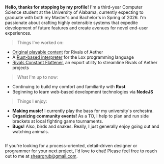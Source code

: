 **Hello, thanks for stopping by my profile!** I'm a third-year Computer Science student at the University of Alabama, currently expecting to graduate with both my Master's and Bachelor's in Spring of 2026. I'm passionate about crafting highly extensible systems that expedite development of future features and create avenues for novel end-user experiences.

> Things I've worked on:
- [Original playable content](https://steamcommunity.com/id/Sheargrub/myworkshopfiles/) for Rivals of Aether
- A [Rust-based interpreter](https://github.com/Sheargrub/crablox) for the Lox programming language
- [Rivals Constant Flattener](https://github.com/Sheargrub/rivals-constant-flattener), an export utility to streamline Rivals of Aether projects

> What I'm up to now:
- Continuing to build my comfort and familiarity with **Rust**
- Beginning to learn web-based development technologies via **NodeJS**

> Things I enjoy:
- **Making music!** I currently play the bass for my university's orchestra.
- **Organizing community events!** As a TO, I help to plan and run side brackets at local fighting game tournaments.
- **Bugs!** Also, birds and snakes. Really, I just generally enjoy going out and watching animals.
## 
If you're looking for a process-oriented, detail-driven designer or programmer for your next project, I'd love to chat! Please feel free to reach out to me at sheargrub@gmail.com.

